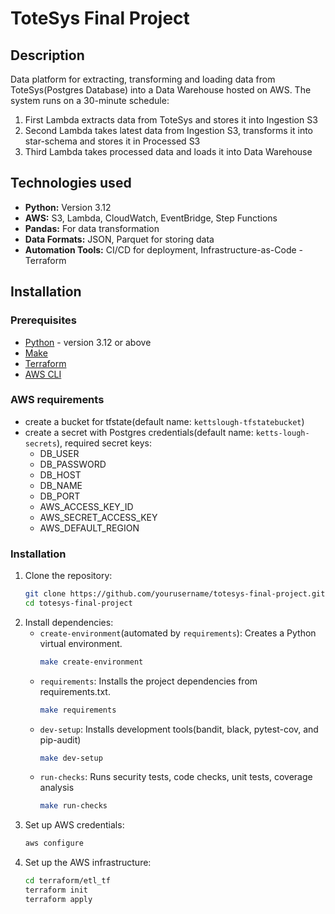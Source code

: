 # ToteSys Final Project

## Description
Data platform for extracting, transforming and loading data from ToteSys(Postgres Database) into a Data Warehouse hosted on AWS. The system runs on a 30-minute schedule:
1. First Lambda extracts data from ToteSys and stores it into Ingestion S3
2. Second Lambda takes latest data from Ingestion S3, transforms it into star-schema and stores it in Processed S3
3. Third Lambda takes processed data and loads it into Data Warehouse


## Technologies used
- **Python:** Version 3.12
- **AWS:** S3, Lambda, CloudWatch, EventBridge, Step Functions
- **Pandas:** For data transformation
- **Data Formats:** JSON, Parquet for storing data
- **Automation Tools:**  CI/CD for deployment, Infrastructure-as-Code - Terraform

## Installation

### Prerequisites
- [Python](https://www.python.org/downloads/) - version 3.12 or above
- [Make](https://www.gnu.org/software/make/)
- [Terraform](https://www.terraform.io/downloads.html)
- [AWS CLI](https://docs.aws.amazon.com/cli/latest/userguide/install-cliv2.html)

### AWS requirements
- create a bucket for tfstate(default name: `kettslough-tfstatebucket`)
- create a secret with Postgres credentials(default name: `ketts-lough-secrets`), required secret keys:
    - DB_USER
    - DB_PASSWORD
    - DB_HOST
    - DB_NAME
    - DB_PORT
    - AWS_ACCESS_KEY_ID
    - AWS_SECRET_ACCESS_KEY
    - AWS_DEFAULT_REGION

### Installation

1. Clone the repository:
   ```bash
   git clone https://github.com/yourusername/totesys-final-project.git
   cd totesys-final-project
2. Install dependencies:
    - `create-environment`(automated by `requirements`): Creates a Python virtual environment.
        ```bash
        make create-environment
    - `requirements`: Installs the project dependencies from requirements.txt.
        ```bash
        make requirements
    - `dev-setup`: Installs development tools(bandit, black, pytest-cov, and pip-audit)
        ```bash
        make dev-setup
    - `run-checks`: Runs security tests, code checks, unit tests, coverage analysis
        ```bash
        make run-checks
3. Set up AWS credentials:
    ```bash
    aws configure
4. Set up the AWS infrastructure:
    ```bash
    cd terraform/etl_tf
    terraform init
    terraform apply